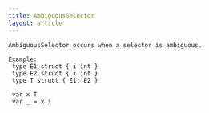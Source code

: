 ```yaml
---
title: AmbiguousSelector
layout: article
---
```

<!-- Copyright 2023 The Go Authors. All rights reserved.
     Use of this source code is governed by a BSD-style
     license that can be found in the LICENSE file. -->

<!-- Code generated by generrordocs.go; DO NOT EDIT. -->

```
AmbiguousSelector occurs when a selector is ambiguous.

Example:
 type E1 struct { i int }
 type E2 struct { i int }
 type T struct { E1; E2 }

 var x T
 var _ = x.i
```

